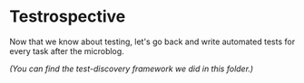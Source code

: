 # Testrospective

Now that we know about testing, let's go
back and write automated tests for every
task after the microblog.

_(You can find the test-discovery framework
we did in this folder.)_

